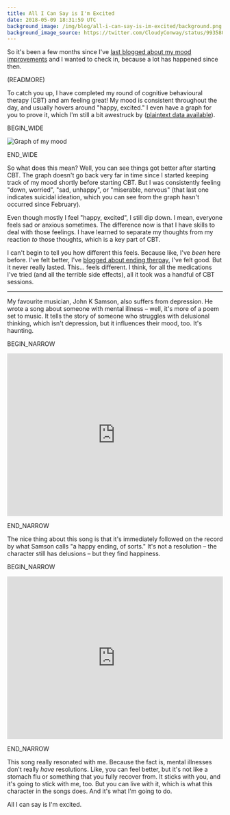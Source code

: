 ```yaml
---
title: All I Can Say is I'm Excited
date: 2018-05-09 18:31:59 UTC
background_image: /img/blog/all-i-can-say-is-im-excited/background.png
background_image_source: https://twitter.com/CloudyConway/status/993580901203435521
---
```


So it's been a few months since I've [last blogged about my mood improvements](/blog/mood-improvements/) and I wanted to check in, because a lot has happened since then.

(READMORE)

To catch you up, I have completed my round of cognitive behavioural therapy (CBT) and am feeling great! My mood is consistent throughout the day, and usually hovers around "happy, excited." I even have a graph for you to prove it, which I'm still a bit awestruck by ([plaintext data available](https://gist.github.com/ashfurrow/406dfa25fa8aeba43abea5e52a81f2e8)).

BEGIN_WIDE

![Graph of my mood](/img/blog/all-i-can-say-is-im-excited/graph.png)

END_WIDE

So what does this mean? Well, you can see things got better after starting CBT. The graph doesn't go back very far in time since I started keeping track of my mood shortly before starting CBT. But I was consistently feeling "down, worried", "sad, unhappy", or "miserable, nervous" (that last one indicates suicidal ideation, which you can see from the graph hasn't occurred since February).

Even though mostly I feel "happy, excited", I still dip down. I mean, everyone feels sad or anxious sometimes. The difference now is that I have skills to deal with those feelings. I have learned to separate my thoughts from my reaction _to_ those thoughts, which is a key part of CBT.

I can't begin to tell you how different this feels. Because like, I've _been_ here before. I've felt better, I've [blogged about ending therpay](https://ashfurrow.com/blog/therapys-end/), I've felt good. But it never really lasted. This... feels different. I think, for all the medications I've tried (and all the terrible side effects), all it took was a handful of CBT sessions.

---

My favourite musician, John K Samson, also suffers from depression. He wrote a song about someone with mental illness – well, it's more of a poem set to music. It tells the story of someone who struggles with delusional thinking, which isn't depression, but it influences their mood, too. It's haunting.

BEGIN_NARROW

<iframe src="https://open.spotify.com/embed/track/7jI7kdXqAgDpCq6Y6anYqc" width="100%" height="380" frameborder="0" allowtransparency="true" allow="encrypted-media"></iframe>

END_NARROW

The nice thing about this song is that it's immediately followed on the record by what Samson calls "a happy ending, of sorts." It's not a resolution – the character still has delusions – but they find happiness.

BEGIN_NARROW

<iframe src="https://open.spotify.com/embed/track/3GAoGRa1CilOHMQWb239Bm" width="100%" height="380" frameborder="0" allowtransparency="true" allow="encrypted-media"></iframe>
  
END_NARROW

This song really resonated with me. Because the fact is, mental illnesses don't really _have_ resolutions. Like, you can feel better, but it's not like a stomach flu or something that you fully recover from. It sticks with you, and it's going to stick with me, too. But you can live with it, which is what this character in the songs does. And it's what I'm going to do.

All I can say is I'm excited.
